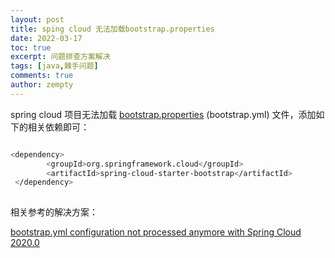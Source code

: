 ```yaml
---
layout: post
title: sping cloud 无法加载bootstrap.properties
date: 2022-03-17
toc: true
excerpt: 问题排查方案解决
tags: [java,棘手问题]
comments: true
author: zempty
---
```


spring cloud 项目无法加载 [bootstrap.properties](http://bootstrap.properties) (bootstrap.yml) 文件，添加如下的相关依赖即可：

```bash

<dependency>
        <groupId>org.springframework.cloud</groupId>
        <artifactId>spring-cloud-starter-bootstrap</artifactId>
 </dependency>
 
```



相关参考的解决方案：

[bootstrap.yml configuration not processed anymore with Spring Cloud 2020.0](https://stackoverflow.com/questions/64994034/bootstrap-yml-configuration-not-processed-anymore-with-spring-cloud-2020-0)
